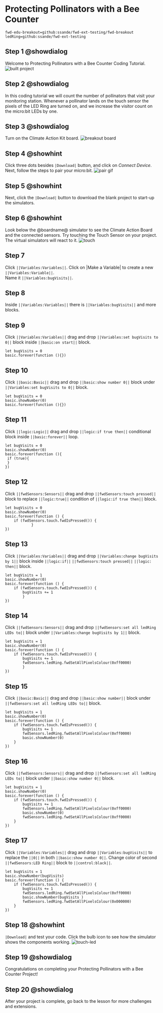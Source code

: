 # Protecting Pollinators with a Bee Counter
```package
fwd-edu-breakout=github:ssande/fwd-ext-testing/fwd-breakout
ledRing=github:ssande/fwd-ext-testing
```
## Step 1 @showdialog
Welcome to Protecting Pollinators with a Bee Counter Coding Tutorial.
![built project](https://climate-action-kits.github.io/pxt-fwd-edu/tutorial-assets/project-beetouch-200.png)

## Step 2 @showdialog
In this coding tutorial we will count the number of pollinators that visit your monitoring station. Whenever a pollinator lands on the touch sensor the pixels of the LED Ring are turned on, and we increase the visitor count on the micro:bit LEDs by one.

## Step 3 @showdialog
Turn on the Climate Action Kit board.
![breakout board](https://climate-action-kits.github.io/pxt-fwd-edu/tutorial-assets/breakout-turn-on.png)

## Step 4 @showhint
Click three dots besides ``|Download|`` button, and click on _Connect Device_. Next, follow the steps to pair your micro:bit.
![pair gif](https://climate-action-kits.github.io/pxt-fwd-edu/tutorial-assets/pairmicrobit-280x203.gif)

## Step 5 @showhint
Next, click the ``|Download|`` button to download the blank project to start-up the simulators.

## Step 6 @showhint
Look below the @boardname@ simulator to see the Climate Action Board and the connected sensors. Try touching the Touch Sensor on your project. The virtual simulators will react to it.
![touch](https://climate-action-kits.github.io/pxt-fwd-edu/tutorial-assets/simulator-7-Touch.gif)

## Step 7
Click ``||Variables:Variables||``. Click on |Make a Variable| to create a new ``||Variables:Variable||``.  
Name it ``||Variables:bugVisits||``.

## Step 8
Inside ``||Variables:Variables||`` there is ``||Variables:bugVisits||``
and more blocks.

## Step 9
Click ``||Variables:Variables||`` drag and drop ``||Variables:set bugVisits to 0||`` block
inside ``||basic:on start||`` block.
```blocks
let bugVisits = 0
basic.forever(function (){})
```

## Step 10
Click ``||basic:Basic||`` drag and drop ``||basic:show number 0||`` block
under ``||Variables:set bugVisits to 0||`` block.
```blocks
let bugVisits = 0
basic.showNumber(0)
basic.forever(function (){})
```

## Step 11
Click ``||logic:Logic||`` drag and drop ``||logic:if true then||``
conditional block inside ``||basic:forever||`` loop.
```blocks
let bugVisits = 0
basic.showNumber(0)
basic.forever(function (){
 if (true){
 }
})
```

## Step 12
Click ``||fwdSensors:Sensors||`` drag and drop ``||fwdSensors:touch pressed||`` block to replace ``||logic:true||`` condition of ``||logic:if true then||`` block.
```blocks
let bugVisits = 0
basic.showNumber(0)
basic.forever(function () {
    if (fwdSensors.touch.fwdIsPressed()) {
            }
})
```

## Step 13
Click ``||Variables:Variables||`` drag and drop
 ``||Variables:change bugVisits by 1||`` block inside
 ``||logic:if||`` ``||fwdSensors:touch pressed||`` ``||logic: then||`` block.
```blocks
let bugVisits = 1
basic.showNumber(0)
basic.forever(function () {
    if (fwdSensors.touch.fwdIsPressed()) {
        bugVisits += 1
        }
})
```

## Step 14
Click ``||fwdSensors:Sensors||`` drag and drop ``||fwdSensors:set all ledRing LEDs to||`` block under ``||Variables:change bugVisits by 1||`` block.
```blocks
let bugVisits = 1
basic.showNumber(0)
basic.forever(function () {
    if (fwdSensors.touch.fwdIsPressed()) {
        bugVisits += 1
        fwdSensors.ledRing.fwdSetAllPixelsColour(0xff0000)
        }
})
```

## Step 15
Click ``||basic:Basic||`` drag and drop ``||basic:show number||`` block under ``||fwdSensors:set all ledRing LEDs to||`` block.
```blocks
let bugVisits = 1
basic.showNumber(0)
basic.forever(function () {
    if (fwdSensors.touch.fwdIsPressed()) {
        bugVisits += 1
        fwdSensors.ledRing.fwdSetAllPixelsColour(0xff0000)
        basic.showNumber(0)
    }
})
```

## Step 16
Click ``||fwdSensors:Sensors||`` drag and drop ``||fwdSensors:set all ledRing LEDs to||``
block under ``||basic:show number 0||``
block.
```blocks
let bugVisits = 1
basic.showNumber(0)
basic.forever(function () {
    if (fwdSensors.touch.fwdIsPressed()) {
        bugVisits += 1
        fwdSensors.ledRing.fwdSetAllPixelsColour(0xff0000)
        basic.showNumber(0)
        fwdSensors.ledRing.fwdSetAllPixelsColour(0xff0000)
    }
})
```

## Step 17
Click ``||Variables:Variables||`` drag and drop ``||Variables:bugVisits||``
to replace the ``||0||`` in both ``||basic:show number 0||``.
Change color of second ``||fwdSensors:LED Ring||`` block to ``||control:black||``.
```blocks
let bugVisits = 1
basic.showNumber(bugVisits)
basic.forever(function () {
    if (fwdSensors.touch.fwdIsPressed()) {
        bugVisits += 1
        fwdSensors.ledRing.fwdSetAllPixelsColour(0xff0000)
        basic.showNumber(bugVisits )
        fwdSensors.ledRing.fwdSetAllPixelsColour(0x000000)
    }
})
```

## Step 18 @showhint
``|Download|`` and test your code. Click the bulb icon to see how
the simulator shows the components working.
![touch-led](https://climate-action-kits.github.io/pxt-fwd-edu/tutorial-assets/simulator-10-LED-bee.gif)

## Step 19 @showdialog
Congratulations on completing your Protecting Pollinators with a Bee Counter Project!

## Step 20 @showdialog
After your project is complete, go back to the lesson for more challenges and extensions.
